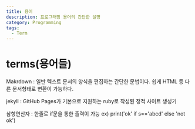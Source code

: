 ```yaml
---
title: 용어
description: 프로그래밍 용어의 간단한 설명
category: Programming
tags:
  - Term
---
```


# terms(용어들)

Makrdown : 일반 텍스트 문서의 양식을 편집하는 간단한 문법이다. 쉽게 HTML 등 다른 문서형태로 변환이 가능하다.

jekyll : GitHub Pages가 기본으로 지원하는 ruby로 작성된 정적 사이트 생성기

삼항연산자 : 한줄로 if문을 통한 출력이 가능 ex) print('ok' if s=='abcd' else 'not ok')